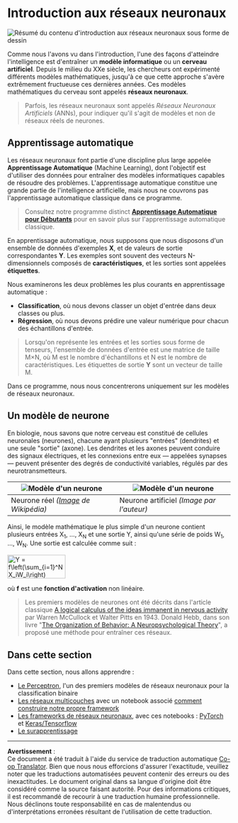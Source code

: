 <!--
CO_OP_TRANSLATOR_METADATA:
{
  "original_hash": "f862a99d88088163df12270e2f2ad6c3",
  "translation_date": "2025-10-03T12:41:07+00:00",
  "source_file": "lessons/3-NeuralNetworks/README.md",
  "language_code": "fr"
}
-->
# Introduction aux réseaux neuronaux

![Résumé du contenu d'introduction aux réseaux neuronaux sous forme de dessin](../../../../translated_images/ai-neuralnetworks.1c687ae40bc86e834f497844866a26d3e0886650a67a4bbe29442e2f157d3b18.fr.png)

Comme nous l'avons vu dans l'introduction, l'une des façons d'atteindre l'intelligence est d'entraîner un **modèle informatique** ou un **cerveau artificiel**. Depuis le milieu du XXe siècle, les chercheurs ont expérimenté différents modèles mathématiques, jusqu'à ce que cette approche s'avère extrêmement fructueuse ces dernières années. Ces modèles mathématiques du cerveau sont appelés **réseaux neuronaux**.

> Parfois, les réseaux neuronaux sont appelés *Réseaux Neuronaux Artificiels* (ANNs), pour indiquer qu'il s'agit de modèles et non de réseaux réels de neurones.

## Apprentissage automatique

Les réseaux neuronaux font partie d'une discipline plus large appelée **Apprentissage Automatique** (Machine Learning), dont l'objectif est d'utiliser des données pour entraîner des modèles informatiques capables de résoudre des problèmes. L'apprentissage automatique constitue une grande partie de l'intelligence artificielle, mais nous ne couvrons pas l'apprentissage automatique classique dans ce programme.

> Consultez notre programme distinct **[Apprentissage Automatique pour Débutants](http://github.com/microsoft/ml-for-beginners)** pour en savoir plus sur l'apprentissage automatique classique.

En apprentissage automatique, nous supposons que nous disposons d'un ensemble de données d'exemples **X**, et de valeurs de sortie correspondantes **Y**. Les exemples sont souvent des vecteurs N-dimensionnels composés de **caractéristiques**, et les sorties sont appelées **étiquettes**.

Nous examinerons les deux problèmes les plus courants en apprentissage automatique :

* **Classification**, où nous devons classer un objet d'entrée dans deux classes ou plus.
* **Régression**, où nous devons prédire une valeur numérique pour chacun des échantillons d'entrée.

> Lorsqu'on représente les entrées et les sorties sous forme de tenseurs, l'ensemble de données d'entrée est une matrice de taille M&times;N, où M est le nombre d'échantillons et N est le nombre de caractéristiques. Les étiquettes de sortie **Y** sont un vecteur de taille M.

Dans ce programme, nous nous concentrerons uniquement sur les modèles de réseaux neuronaux.

## Un modèle de neurone

En biologie, nous savons que notre cerveau est constitué de cellules neuronales (neurones), chacune ayant plusieurs "entrées" (dendrites) et une seule "sortie" (axone). Les dendrites et les axones peuvent conduire des signaux électriques, et les connexions entre eux — appelées synapses — peuvent présenter des degrés de conductivité variables, régulés par des neurotransmetteurs.

![Modèle d'un neurone](../../../../translated_images/synapse-wikipedia.ed20a9e4726ea1c6a3ce8fec51c0b9bec6181946dca0fe4e829bc12fa3bacf01.fr.jpg) | ![Modèle d'un neurone](../../../../translated_images/artneuron.1a5daa88d20ebe6f5824ddb89fba0bdaaf49f67e8230c1afbec42909df1fc17e.fr.png)
----|----
Neurone réel *([Image](https://en.wikipedia.org/wiki/Synapse#/media/File:SynapseSchematic_lines.svg) de Wikipédia)* | Neurone artificiel *(Image par l'auteur)*

Ainsi, le modèle mathématique le plus simple d'un neurone contient plusieurs entrées X<sub>1</sub>, ..., X<sub>N</sub> et une sortie Y, ainsi qu'une série de poids W<sub>1</sub>, ..., W<sub>N</sub>. Une sortie est calculée comme suit :

<img src="../../../../translated_images/netout.1eb15eb76fd767313e067719f400cec4b0e5090239c3e997c29f6789d4c3c263.fr.png" alt="Y = f\left(\sum_{i=1}^N X_iW_i\right)" width="131" height="53" align="center"/>

où **f** est une **fonction d'activation** non linéaire.

> Les premiers modèles de neurones ont été décrits dans l'article classique [A logical calculus of the ideas immanent in nervous activity](https://www.cs.cmu.edu/~./epxing/Class/10715/reading/McCulloch.and.Pitts.pdf) par Warren McCullock et Walter Pitts en 1943. Donald Hebb, dans son livre "[The Organization of Behavior: A Neuropsychological Theory](https://books.google.com/books?id=VNetYrB8EBoC)", a proposé une méthode pour entraîner ces réseaux.

## Dans cette section

Dans cette section, nous allons apprendre :
* [Le Perceptron](03-Perceptron/README.md), l'un des premiers modèles de réseaux neuronaux pour la classification binaire
* [Les réseaux multicouches](04-OwnFramework/README.md) avec un notebook associé [comment construire notre propre framework](04-OwnFramework/OwnFramework.ipynb)
* [Les frameworks de réseaux neuronaux](05-Frameworks/README.md), avec ces notebooks : [PyTorch](05-Frameworks/IntroPyTorch.ipynb) et [Keras/Tensorflow](05-Frameworks/IntroKerasTF.ipynb)
* [Le surapprentissage](../../../../lessons/3-NeuralNetworks/05-Frameworks)

---

**Avertissement** :  
Ce document a été traduit à l'aide du service de traduction automatique [Co-op Translator](https://github.com/Azure/co-op-translator). Bien que nous nous efforcions d'assurer l'exactitude, veuillez noter que les traductions automatisées peuvent contenir des erreurs ou des inexactitudes. Le document original dans sa langue d'origine doit être considéré comme la source faisant autorité. Pour des informations critiques, il est recommandé de recourir à une traduction humaine professionnelle. Nous déclinons toute responsabilité en cas de malentendus ou d'interprétations erronées résultant de l'utilisation de cette traduction.